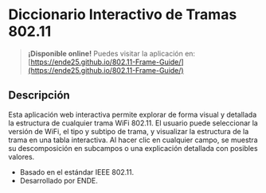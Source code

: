 # Diccionario Interactivo de Tramas 802.11

> **¡Disponible online!** Puedes visitar la aplicación en: [https://ende25.github.io/802.11-Frame-Guide/](https://ende25.github.io/802.11-Frame-Guide/)

## Descripción

Esta aplicación web interactiva permite explorar de forma visual y detallada la estructura de cualquier trama WiFi 802.11. El usuario puede seleccionar la versión de WiFi, el tipo y subtipo de trama, y visualizar la estructura de la trama en una tabla interactiva. Al hacer clic en cualquier campo, se muestra su descomposición en subcampos o una explicación detallada con posibles valores.


- Basado en el estándar IEEE 802.11.
- Desarrollado por ENDE.